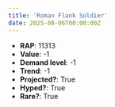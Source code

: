```yaml
---
title: 'Roman Flank Soldier'
date: 2025-08-06T00:00:00Z
---
```

- **RAP**: 11313
- **Value**: -1
- **Demand level**: -1
- **Trend**: -1
- **Projected?**: True
- **Hyped?**: True
- **Rare?**: True
